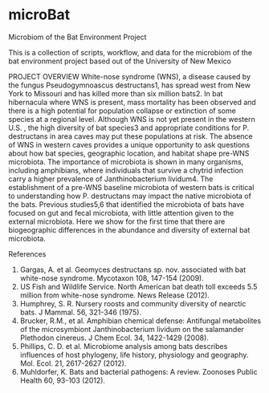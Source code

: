 # microBat
Microbiom of the Bat Environment Project

This is a collection of scripts, workflow, and data for the microbiom of the bat environment project based out of the University of New Mexico

PROJECT OVERVIEW
White-nose syndrome (WNS), a disease caused by the fungus Pseudogymnoascus destructans1, has spread west from New York
to Missouri and has killed more than six million bats2. In bat hibernacula where WNS is present, mass mortality has 
been observed and there is a high potential for population collapse or extinction of some species at a regional level.
Although WNS is not yet present in the western U.S. , the high diversity of bat species3 and appropriate conditions
for P. destructans in area caves may put these populations at risk. The absence of WNS in western caves provides a 
unique opportunity to ask questions about how bat species, geographic location, and habitat shape pre-WNS microbiota.
The importance of microbiota is shown in many organisms, including amphibians, where individuals that survive a 
chytrid infection carry a higher prevalence of Janthinobacterium lividum4. The establishment of a pre-WNS baseline
microbiota of western bats is critical to understanding how P. destructans may impact the native microbiota of the 
bats. Previous studies5,6 that identified the microbiota of bats have focused on gut and fecal microbiota, with 
little attention given to the external microbiota. Here we show for the first time that there are biogeographic 
differences in the abundance and diversity of external bat microbiota.

References
1. Gargas, A. et al. Geomyces destructans sp. nov. associated with bat white-nose syndrome. Mycotaxon 108, 147-154 (2009).
2. US Fish and Wildlife Service. North American bat death toll exceeds 5.5 million from white-nose syndrome. News Release (2012).
3. Humphrey, S. R. Nursery roosts and community diversity of nearctic bats. J Mammal. 56, 321-346 (1975). 
4. Brucker, R.M., et al. Amphibian chemical defense: Antifungal metabolites of the microsymbiont Janthinobacterium lividum on the salamander Plethodon cinereus. J Chem Ecol. 34, 1422-1429 (2008). 
5. Phillips, C. D. et al. Microbiome analysis among bats describes influences of host phylogeny, life history, physiology and geography. Mol. Ecol. 21, 2617-2627 (2012). 
6. Muhldorfer, K. Bats and bacterial pathogens: A review. Zoonoses Public Health 60, 93-103 (2012).	

